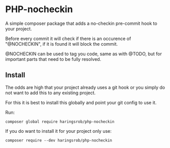 # PHP-nocheckin

A simple composer package that adds a no-checkin pre-commit hook to your project.

Before every commit it will check if there is an occurence of "@NOCHECKIN", if it is
found it will block the commit.

@NOCHECKIN can be used to tag you code, same as with @TODO, but for important parts
that need to be fully resolved.

## Install

The odds are high that your project already uses a git hook or you simply do not want
to add this to any existing project.

For this it is best to install this globally and point your git config to use it.

Run:

```
composer global require haringsrob/php-nocheckin
```

If you do want to install it for your project only use:

```
composer require --dev haringsrob/php-nocheckin
```
